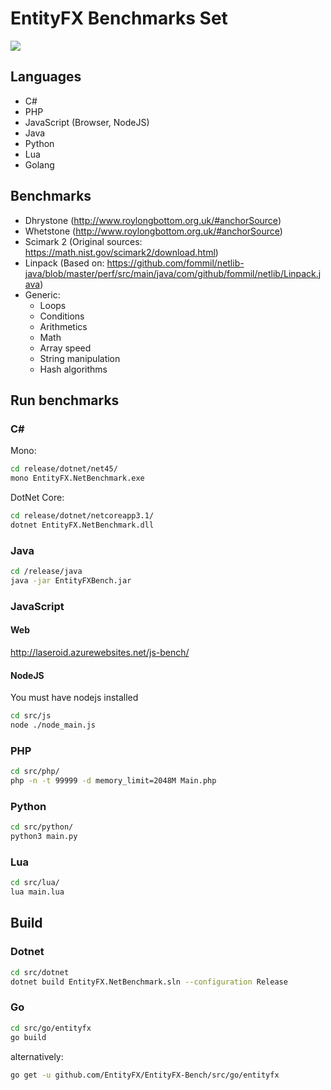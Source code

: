 # EntityFX Benchmarks Set

![](https://repository-images.githubusercontent.com/294349875/7e366c80-2123-11eb-9279-0c805e037106)

## Languages

* C#
* PHP
* JavaScript (Browser, NodeJS)
* Java
* Python
* Lua
* Golang

## Benchmarks

* Dhrystone (http://www.roylongbottom.org.uk/#anchorSource)
* Whetstone (http://www.roylongbottom.org.uk/#anchorSource)
* Scimark 2 (Original sources: https://math.nist.gov/scimark2/download.html)
* Linpack (Based on: https://github.com/fommil/netlib-java/blob/master/perf/src/main/java/com/github/fommil/netlib/Linpack.java)
* Generic:
  * Loops
  * Conditions
  * Arithmetics
  * Math
  * Array speed
  * String manipulation
  * Hash algorithms
 
## Run benchmarks

### C#

Mono:

```sh
cd release/dotnet/net45/
mono EntityFX.NetBenchmark.exe
```

DotNet Core:

```sh
cd release/dotnet/netcoreapp3.1/
dotnet EntityFX.NetBenchmark.dll
```

### Java

```sh
cd /release/java
java -jar EntityFXBench.jar
```

### JavaScript

#### Web

http://laseroid.azurewebsites.net/js-bench/

#### NodeJS

You must have nodejs installed

```sh
cd src/js
node ./node_main.js
```

### PHP

```sh
cd src/php/
php -n -t 99999 -d memory_limit=2048M Main.php
```

### Python

```sh
cd src/python/
python3 main.py
```

### Lua

```sh
cd src/lua/
lua main.lua
```

## Build

### Dotnet
```sh
cd src/dotnet
dotnet build EntityFX.NetBenchmark.sln --configuration Release
```

### Go
```sh
cd src/go/entityfx
go build
```

alternatively:
```sh
go get -u github.com/EntityFX/EntityFX-Bench/src/go/entityfx
```


